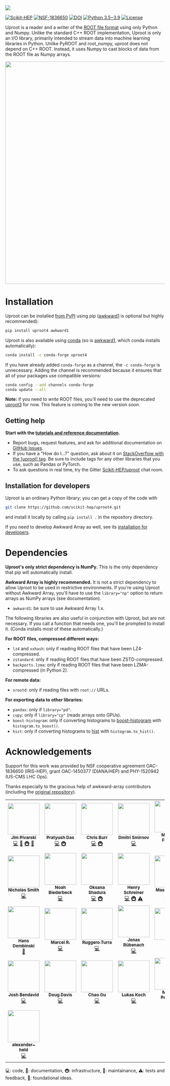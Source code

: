 <img src="https://raw.githubusercontent.com/scikit-hep/uproot4/master/docs-img/logo/logo-300px.png">

[![Scikit-HEP](https://scikit-hep.org/assets/images/Scikit--HEP-Project-blue.svg)](https://scikit-hep.org/)
[![NSF-1836650](https://img.shields.io/badge/NSF-1836650-blue.svg)](https://nsf.gov/awardsearch/showAward?AWD_ID=1836650)
[![DOI](https://zenodo.org/badge/DOI/10.5281/zenodo.3952728.svg)](https://doi.org/10.5281/zenodo.3952728)
[![Python 3.5‒3.9](https://img.shields.io/badge/python-3.5%E2%80%923.9-blue)](https://www.python.org)
[![License](https://img.shields.io/badge/License-BSD%203--Clause-blue.svg)](https://opensource.org/licenses/BSD-3-Clause)

Uproot is a reader and a writer of the [ROOT file format](https://root.cern/) using only Python and Numpy. Unlike the standard C++ ROOT implementation, Uproot is only an I/O library, primarily intended to stream data into machine learning libraries in Python. Unlike PyROOT and root_numpy, uproot does not depend on C++ ROOT. Instead, it uses Numpy to cast blocks of data from the ROOT file as Numpy arrays.

<p align="center"><img src="docs-img/diagrams/abstraction-layers.png" width="700px"></p>

# Installation

Uproot can be installed [from PyPI](https://pypi.org/project/uproot4) using pip ([awkward1](https://pypi.org/project/awkward1) is optional but highly recommended):

```bash
pip install uproot4 awkward1
```

Uproot is also available using [conda](https://anaconda.org/conda-forge/uproot4) (so is [awkward1](https://anaconda.org/conda-forge/awkward1), which conda installs automatically):

```bash
conda install -c conda-forge uproot4
```

If you have already added `conda-forge` as a channel, the `-c conda-forge` is unnecessary. Adding the channel is recommended because it ensures that all of your packages use compatible versions:

```bash
conda config --add channels conda-forge
conda update --all
```

**Note:** if you need to _write_ ROOT files, you'll need to use the deprecated [uproot3](https://github.com/scikit-hep/uproot) for now. This feature is coming to the new version soon.

## Getting help

**Start with the [tutorials and reference documentation](https://uproot4.readthedocs.io/).**

   * Report bugs, request features, and ask for additional documentation on [GitHub Issues](https://github.com/scikit-hep/uproot4/issues).
   * If you have a "How do I...?" question, ask about it on [StackOverflow with the [uproot] tag](https://stackoverflow.com/questions/tagged/uproot). Be sure to include tags for any other libraries that you use, such as Pandas or PyTorch.
   * To ask questions in real time, try the Gitter [Scikit-HEP/uproot](https://gitter.im/Scikit-HEP/uproot) chat room.

## Installation for developers

Uproot is an ordinary Python library; you can get a copy of the code with

```bash
git clone https://github.com/scikit-hep/uproot4.git
```

and install it locally by calling `pip install .` in the repository directory.

If you need to develop Awkward Array as well, see its [installation for developers](https://github.com/scikit-hep/awkward-1.0#installation-for-developers).

# Dependencies

**Uproot's only strict dependency is NumPy.** This is the only dependency that pip will automatically install.

**Awkward Array is highly recommended.** It is not a strict dependency to allow Uproot to be used in restrictive environments. If you're using Uproot without Awkward Array, you'll have to use the `library="np"` option to return arrays as NumPy arrays (see documentation).

   * `awkward1`: be sure to use Awkward Array 1.x.

The following libraries are also useful in conjunction with Uproot, but are not necessary. If you call a function that needs one, you'll be prompted to install it. (Conda installs most of these automatically.)

**For ROOT files, compressed different ways:**

   * `lz4` and `xxhash`: only if reading ROOT files that have been LZ4-compressed.
   * `zstandard`: only if reading ROOT files that have been ZSTD-compressed.
   * `backports.lzma`: only if reading ROOT files that have been LZMA-compressed (in Python 2).

**For remote data:**

   * `xrootd`: only if reading files with `root://` URLs.

**For exporting data to other libraries:**

   * `pandas`: only if `library="pd"`.
   * `cupy`: only if `library="cp"` (reads arrays onto GPUs).
   * `boost-histogram`: only if converting histograms to [boost-histogram](https://github.com/scikit-hep/boost-histogram) with `histogram.to_boost()`.
   * `hist`: only if converting histograms to [hist](https://github.com/scikit-hep/hist) with `histogram.to_hist()`.

# Acknowledgements

Support for this work was provided by NSF cooperative agreement OAC-1836650 (IRIS-HEP), grant OAC-1450377 (DIANA/HEP) and PHY-1520942 (US-CMS LHC Ops).

Thanks especially to the gracious help of awkward-array contributors (including the [original repository](https://github.com/scikit-hep/uproot)).

<!-- ALL-CONTRIBUTORS-LIST:START - Do not remove or modify this section -->
<!-- prettier-ignore-start -->
<!-- markdownlint-disable -->
<table>
  <tr>
    <td align="center"><a href="https://github.com/jpivarski"><img src="https://avatars0.githubusercontent.com/u/1852447?v=4" width="100px;" alt=""/><br /><sub><b>Jim Pivarski</b></sub></a><br /><a href="https://github.com/scikit-hep/uproot4/commits?author=jpivarski" title="Code">💻</a> <a href="https://github.com/scikit-hep/uproot4/commits?author=jpivarski" title="Documentation">📖</a> <a href="#infra-jpivarski" title="Infrastructure (Hosting, Build-Tools, etc)">🚇</a> <a href="#maintenance-jpivarski" title="Maintenance">🚧</a></td>
    <td align="center"><a href="https://github.com/reikdas"><img src="https://avatars0.githubusercontent.com/u/11775615?v=4" width="100px;" alt=""/><br /><sub><b>Pratyush Das</b></sub></a><br /><a href="https://github.com/scikit-hep/uproot4/commits?author=reikdas" title="Code">💻</a> <a href="#infra-reikdas" title="Infrastructure (Hosting, Build-Tools, etc)">🚇</a></td>
    <td align="center"><a href="https://github.com/chrisburr"><img src="https://avatars3.githubusercontent.com/u/5220533?v=4" width="100px;" alt=""/><br /><sub><b>Chris Burr</b></sub></a><br /><a href="https://github.com/scikit-hep/uproot4/commits?author=chrisburr" title="Code">💻</a> <a href="#infra-chrisburr" title="Infrastructure (Hosting, Build-Tools, etc)">🚇</a></td>
    <td align="center"><a href="https://github.com/plexoos"><img src="https://avatars0.githubusercontent.com/u/5005079?v=4" width="100px;" alt=""/><br /><sub><b>Dmitri Smirnov</b></sub></a><br /><a href="https://github.com/scikit-hep/uproot4/commits?author=plexoos" title="Code">💻</a></td>
    <td align="center"><a href="http://www.matthewfeickert.com/"><img src="https://avatars3.githubusercontent.com/u/5142394?v=4" width="100px;" alt=""/><br /><sub><b>Matthew Feickert</b></sub></a><br /><a href="#infra-matthewfeickert" title="Infrastructure (Hosting, Build-Tools, etc)">🚇</a></td>
    <td align="center"><a href="http://www.tamasgal.com"><img src="https://avatars1.githubusercontent.com/u/1730350?v=4" width="100px;" alt=""/><br /><sub><b>Tamas Gal</b></sub></a><br /><a href="https://github.com/scikit-hep/uproot4/commits?author=tamasgal" title="Code">💻</a></td>
    <td align="center"><a href="https://github.com/kreczko"><img src="https://avatars3.githubusercontent.com/u/1213276?v=4" width="100px;" alt=""/><br /><sub><b>Luke Kreczko</b></sub></a><br /><a href="https://github.com/scikit-hep/uproot4/commits?author=kreczko" title="Code">💻</a> <a href="https://github.com/scikit-hep/uproot4/commits?author=kreczko" title="Tests">⚠️</a></td>
  </tr>
  <tr>
    <td align="center"><a href="https://github.com/nsmith-"><img src="https://avatars2.githubusercontent.com/u/6587412?v=4" width="100px;" alt=""/><br /><sub><b>Nicholas Smith</b></sub></a><br /><a href="https://github.com/scikit-hep/uproot4/commits?author=nsmith-" title="Code">💻</a></td>
    <td align="center"><a href="https://github.com/nbiederbeck"><img src="https://avatars1.githubusercontent.com/u/15156697?v=4" width="100px;" alt=""/><br /><sub><b>Noah Biederbeck</b></sub></a><br /><a href="https://github.com/scikit-hep/uproot4/commits?author=nbiederbeck" title="Code">💻</a></td>
    <td align="center"><a href="https://github.com/oshadura"><img src="https://avatars2.githubusercontent.com/u/7012420?v=4" width="100px;" alt=""/><br /><sub><b>Oksana Shadura</b></sub></a><br /><a href="https://github.com/scikit-hep/uproot4/commits?author=oshadura" title="Code">💻</a> <a href="#infra-oshadura" title="Infrastructure (Hosting, Build-Tools, etc)">🚇</a></td>
    <td align="center"><a href="http://iscinumpy.gitlab.io"><img src="https://avatars1.githubusercontent.com/u/4616906?v=4" width="100px;" alt=""/><br /><sub><b>Henry Schreiner</b></sub></a><br /><a href="https://github.com/scikit-hep/uproot4/commits?author=henryiii" title="Code">💻</a> <a href="#infra-henryiii" title="Infrastructure (Hosting, Build-Tools, etc)">🚇</a> <a href="https://github.com/scikit-hep/uproot4/commits?author=henryiii" title="Tests">⚠️</a></td>
    <td align="center"><a href="https://github.com/masonproffitt"><img src="https://avatars3.githubusercontent.com/u/32773304?v=4" width="100px;" alt=""/><br /><sub><b>Mason Proffitt</b></sub></a><br /><a href="https://github.com/scikit-hep/uproot4/commits?author=masonproffitt" title="Code">💻</a> <a href="https://github.com/scikit-hep/uproot4/commits?author=masonproffitt" title="Tests">⚠️</a></td>
    <td align="center"><a href="https://www.linkedin.com/in/jonas-rembser/"><img src="https://avatars2.githubusercontent.com/u/6578603?v=4" width="100px;" alt=""/><br /><sub><b>Jonas Rembser</b></sub></a><br /><a href="https://github.com/scikit-hep/uproot4/commits?author=guitargeek" title="Code">💻</a></td>
    <td align="center"><a href="https://github.com/benkrikler"><img src="https://avatars0.githubusercontent.com/u/4083697?v=4" width="100px;" alt=""/><br /><sub><b>benkrikler</b></sub></a><br /><a href="https://github.com/scikit-hep/uproot4/commits?author=benkrikler" title="Code">💻</a></td>
  </tr>
  <tr>
    <td align="center"><a href="https://github.com/HDembinski"><img src="https://avatars0.githubusercontent.com/u/2631586?v=4" width="100px;" alt=""/><br /><sub><b>Hans Dembinski</b></sub></a><br /><a href="https://github.com/scikit-hep/uproot4/commits?author=HDembinski" title="Documentation">📖</a></td>
    <td align="center"><a href="http://marcelrieger.com"><img src="https://avatars0.githubusercontent.com/u/1908734?v=4" width="100px;" alt=""/><br /><sub><b>Marcel R.</b></sub></a><br /><a href="https://github.com/scikit-hep/uproot4/commits?author=riga" title="Code">💻</a></td>
    <td align="center"><a href="http://turra.web.cern.ch/turra/"><img src="https://avatars3.githubusercontent.com/u/143389?v=4" width="100px;" alt=""/><br /><sub><b>Ruggero Turra</b></sub></a><br /><a href="https://github.com/scikit-hep/uproot4/commits?author=wiso" title="Code">💻</a></td>
    <td align="center"><a href="https://github.com/jrueb"><img src="https://avatars2.githubusercontent.com/u/30041073?v=4" width="100px;" alt=""/><br /><sub><b>Jonas Rübenach</b></sub></a><br /><a href="https://github.com/scikit-hep/uproot4/commits?author=jrueb" title="Code">💻</a></td>
    <td align="center"><a href="https://github.com/bfis"><img src="https://avatars0.githubusercontent.com/u/15651150?v=4" width="100px;" alt=""/><br /><sub><b>bfis</b></sub></a><br /><a href="https://github.com/scikit-hep/uproot4/commits?author=bfis" title="Code">💻</a></td>
    <td align="center"><a href="https://github.com/raymondEhlers"><img src="https://avatars0.githubusercontent.com/u/1571927?v=4" width="100px;" alt=""/><br /><sub><b>Raymond Ehlers</b></sub></a><br /><a href="https://github.com/scikit-hep/uproot4/commits?author=raymondEhlers" title="Code">💻</a></td>
    <td align="center"><a href="http://andrzejnovak.github.io/"><img src="https://avatars1.githubusercontent.com/u/13226500?v=4" width="100px;" alt=""/><br /><sub><b>Andrzej Novak</b></sub></a><br /><a href="https://github.com/scikit-hep/uproot4/commits?author=andrzejnovak" title="Code">💻</a></td>
  </tr>
  <tr>
    <td align="center"><a href="https://github.com/bendavid"><img src="https://avatars2.githubusercontent.com/u/4920798?v=4" width="100px;" alt=""/><br /><sub><b>Josh Bendavid</b></sub></a><br /><a href="https://github.com/scikit-hep/uproot4/commits?author=bendavid" title="Code">💻</a></td>
    <td align="center"><a href="https://ddavis.io/"><img src="https://avatars2.githubusercontent.com/u/3202090?v=4" width="100px;" alt=""/><br /><sub><b>Doug Davis</b></sub></a><br /><a href="https://github.com/scikit-hep/uproot4/commits?author=douglasdavis" title="Code">💻</a></td>
    <td align="center"><a href="https://github.com/asymmetry"><img src="https://avatars3.githubusercontent.com/u/679529?v=4" width="100px;" alt=""/><br /><sub><b>Chao Gu</b></sub></a><br /><a href="https://github.com/scikit-hep/uproot4/commits?author=asymmetry" title="Code">💻</a></td>
    <td align="center"><a href="https://github.com/ast0815"><img src="https://avatars2.githubusercontent.com/u/5884065?v=4" width="100px;" alt=""/><br /><sub><b>Lukas Koch</b></sub></a><br /><a href="https://github.com/scikit-hep/uproot4/commits?author=ast0815" title="Code">💻</a></td>
    <td align="center"><a href="http://irfu.cea.fr/dap/"><img src="https://avatars1.githubusercontent.com/u/17836610?v=4" width="100px;" alt=""/><br /><sub><b>Michele Peresano</b></sub></a><br /><a href="https://github.com/scikit-hep/uproot4/commits?author=HealthyPear" title="Code">💻</a></td>
    <td align="center"><a href="https://github.com/EdoPro98"><img src="https://avatars1.githubusercontent.com/u/57357892?v=4" width="100px;" alt=""/><br /><sub><b>Edoardo</b></sub></a><br /><a href="https://github.com/scikit-hep/uproot4/commits?author=EdoPro98" title="Code">💻</a></td>
    <td align="center"><a href="https://github.com/JMSchoeffmann"><img src="https://avatars1.githubusercontent.com/u/26558330?v=4" width="100px;" alt=""/><br /><sub><b>JMSchoeffmann</b></sub></a><br /><a href="https://github.com/scikit-hep/uproot4/commits?author=JMSchoeffmann" title="Code">💻</a></td>
  </tr>
  <tr>
    <td align="center"><a href="https://github.com/alexander-held"><img src="https://avatars1.githubusercontent.com/u/45009355?v=4" width="100px;" alt=""/><br /><sub><b>alexander-held</b></sub></a><br /><a href="https://github.com/scikit-hep/uproot4/commits?author=alexander-held" title="Code">💻</a></td>
  </tr>
</table>

<!-- markdownlint-enable -->
<!-- prettier-ignore-end -->
<!-- ALL-CONTRIBUTORS-LIST:END -->

💻: code, 📖: documentation, 🚇: infrastructure, 🚧: maintainance, ⚠: tests and feedback, 🤔: foundational ideas.
